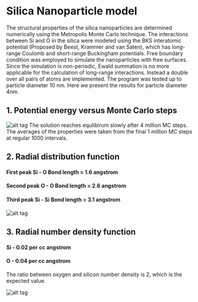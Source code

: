 # Silica Nanoparticle model

The structural properties  of the silica nanoparticles are determined numerically using the Metropolis Monte Carlo technique. The interactions between Si and O in the silica were modeled using the BKS interatomic potential (Proposed by Beest, Krammer and van Saten), which has long-range Coulomb and short-range Buckingham potentials. Free boundary condition was employed to simulate the nanoparticles with free surfaces. Since the simulation is non-periodic, Ewald summation is no more applicable for the calculation of long-range interactions. Instead a double over all pairs of atoms are implemented. The program was tested up to particle diameter 10 nm. Here we present the results for particle diameter 4nm.

## 1. Potential energy versus Monte Carlo steps
![alt tag](https://raw.githubusercontent.com/NaveenKaliannan/SilicaNanoparticles/45c80a8da4debe1cee7f91eab1a43f6a603b5ff5/output/graph/Energy.png)
The solution reaches equlibirum slowly after 4 million MC steps. The averages of the properties were taken from the final 1 million MC steps at regular 1000 intervals.

## 2. Radial distribution function
#### First peak  Si - O  Bond length  = 1.6 angstrom
#### Second peak O  - O  Bond length  = 2.6 angstrom
#### Third peak  Si - Si Bond length = 3.1 angstrom

![alt tag](https://raw.githubusercontent.com/NaveenKaliannan/SilicaNanoparticles/45c80a8da4debe1cee7f91eab1a43f6a603b5ff5/output/graph/Total_RDF.png)

## 3. Radial number density function
#### Si     - 0.02 per cc angstrom
#### O      - 0.04 per cc angstrom
The ratio between oxygen and silicon number density is 2, which is the expected value.

![alt tag](https://raw.githubusercontent.com/NaveenKaliannan/SilicaNanoparticles/45c80a8da4debe1cee7f91eab1a43f6a603b5ff5/output/graph/Density_profile.png)
